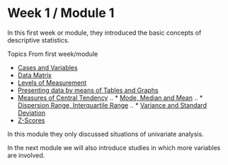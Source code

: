 # Week 1 / Module 1
In this first week or module, they introduced the basic concepts of descriptive statistics.

Topics From first week/module
* [Cases and Variables]()
* [Data Matrix]()
* [Levels of Measurement]()
* [Presenting data by means of Tables and Graphs]()
* [Measures of Central Tendency]()
.. * [Mode, Median and Mean]()
.. * [Dispersion Range, Interquartile Range]()
.. * [Variance and Standard Deviation]()
* [Z-Scores]()

In this module they only discussed situations of univariate analysis.

In the next module we will also introduce studies in which more variables are involved.

